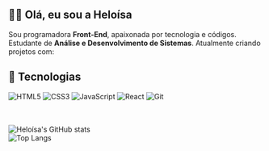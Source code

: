 ## 👩‍💻 Olá, eu sou a Heloísa

Sou programadora **Front-End**, apaixonada por tecnologia e códigos. 
<br>
Estudante de **Análise e Desenvolvimento de Sistemas**. Atualmente criando projetos com:
<br>
## 🚀 Tecnologias
![HTML5](https://img.shields.io/badge/HTML5-E34F26?style=for-the-badge&logo=html5&logoColor=white)
![CSS3](https://img.shields.io/badge/CSS3-1572B6?style=for-the-badge&logo=css3&logoColor=white)
![JavaScript](https://img.shields.io/badge/JavaScript-F7DF1E?style=for-the-badge&logo=javascript&logoColor=black)
![React](https://img.shields.io/badge/React-61DAFB?style=for-the-badge&logo=react&logoColor=black)
![Git](https://img.shields.io/badge/Git-F05032?style=for-the-badge&logo=git&logoColor=white)
<br>
<br>
<br/>

![Heloísa's GitHub stats](https://github-readme-stats.vercel.app/api?username=HeloisaCaldeira&show_icons=true&theme=radical)  
![Top Langs](https://github-readme-stats.vercel.app/api/top-langs/?username=HeloisaCaldeira&layout=compact&theme=radical)

